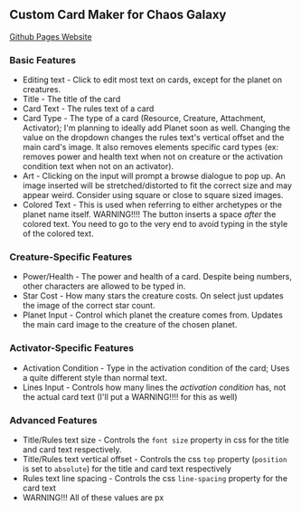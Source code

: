 ## Custom Card Maker for Chaos Galaxy
[Github Pages Website](https://uiwow7.github.io/CG-Cardmaker/)
### Basic Features
- Editing text - Click to edit most text on cards, except for the planet on creatures.
- Title - The title of the card
- Card Text - The rules text of a card
- Card Type - The type of a card (Resource, Creature, Attachment, Activator); I'm planning to ideally add Planet soon as well. Changing the value on the dropdown changes the rules text's vertical offset and the main card's image. It also removes elements specific card types (ex: removes power and health text when not on creature or the activation condition text when not on an activator).
- Art - Clicking on the input will prompt a browse dialogue to pop up. An image inserted will be stretched/distorted to fit the correct size and may appear weird. Consider using square or close to square sized images.
- Colored Text - This is used when referring to either archetypes or the planet name itself. WARNING!!!! The button inserts a space *after* the colored text. You need to go to the very end to avoid typing in the style of the colored text.
### Creature-Specific Features
- Power/Health - The power and health of a card. Despite being numbers, other characters are allowed to be typed in.
- Star Cost - How many stars the creature costs. On select just updates the image of the correct star count.
- Planet Input - Control which planet the creature comes from. Updates the main card image to the creature of the chosen planet.
### Activator-Specific Features
- Activation Condition - Type in the activation condition of the card; Uses a quite different style than normal text.
- Lines Input - Controls how many lines the *activation condition* has, not the actual card text (I'll put a WARNING!!!! for this as well)
### Advanced Features
- Title/Rules text size - Controls the `font size` property in css for the title and card text respectively.
- Title/Rules text vertical offset - Controls the css `top` property (`position` is set to `absolute`) for the title and card text respectively
- Rules text line spacing - Controls the css `line-spacing` property for the card text
- WARNING!!! All of these values are px
